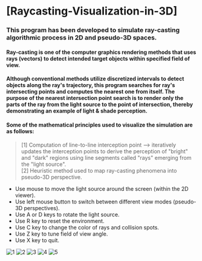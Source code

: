 # [Raycasting-Visualization-in-3D]

### This program has been developed to simulate ray-casting algorithmic process in 2D and pseudo-3D spaces.

#### Ray-casting is one of the computer graphics rendering methods that uses rays (vectors) to detect intended target objects within specified field of view.
#### Although conventional methods utilize discretized intervals to detect objects along the ray's trajectory, this program searches for ray's intersecting points and computes the nearest one from itself. The purpose of the nearest intersection point search is to render only the parts of the ray from the light source to the point of intersection, thereby demonstrating an example of light & shade perception. 

#### Some of the mathematical principles used to visualize the simulation are as follows:
> [1] Computation of line-to-line interception point --> iteratively updates the interception points to derive the perception of "bright" and "dark" regions using line segments called "rays" emerging from the "light source". \
> [2] Heuristic method used to map ray-casting phenomena into pseudo-3D perspective. 

- Use mouse to move the light source around the screen (within the 2D viewer).
- Use left mouse button to switch between different view modes (pseudo-3D perspectives).
- Use A or D keys to rotate the light source.
- Use R key to reset the environment.
- Use C key to change the color of rays and collision spots.
- Use Z key to tune field of view angle.
- Use X key to quit.

![1](https://user-images.githubusercontent.com/26669345/146011467-e6681e62-68b4-455c-8acc-a1129a85a417.jpg)
![2](https://user-images.githubusercontent.com/26669345/146011499-07d5ae63-4cbc-4ba3-905d-bd57c8b7b2a3.jpg)
![3](https://user-images.githubusercontent.com/26669345/146011512-85e52ce0-5d70-4a5e-be9a-37e35045e6c5.jpg)
![4](https://user-images.githubusercontent.com/26669345/146011515-046cfec4-4a5c-49ef-bdd2-90b82dd37926.jpg)
![5](https://user-images.githubusercontent.com/26669345/146023895-26a09a58-bb59-4d28-8c45-39d96f58712c.jpg)
